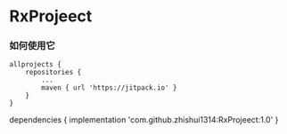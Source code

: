 # RxProjeect
### 如何使用它
	allprojects {
		repositories {
			...
			maven { url 'https://jitpack.io' }
		}
	}
dependencies {
	        implementation 'com.github.zhishui1314:RxProjeect:1.0'
	}
